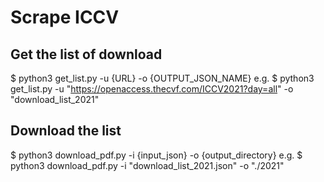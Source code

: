 # Scrape ICCV

## Get the list of download
$ python3 get_list.py -u {URL} -o {OUTPUT_JSON_NAME}
e.g. $ python3 get_list.py -u "https://openaccess.thecvf.com/ICCV2021?day=all" -o "download_list_2021"

## Download the list
$ python3 download_pdf.py -i {input_json} -o {output_directory}
e.g. $ python3 download_pdf.py -i "download_list_2021.json" -o "./2021"
